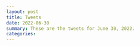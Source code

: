 ```yaml
---
layout: post
title: Tweets
date: 2022-06-30
summary: These are the tweets for June 30, 2022.
categories:
---
```


